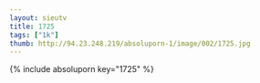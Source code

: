 ```yaml
--- 
layout: sieutv
title: 1725
tags: ["1k"]
thumb: http://94.23.248.219/absoluporn-1/image/002/1725.jpg
---
```

{% include absoluporn key="1725" %} 
